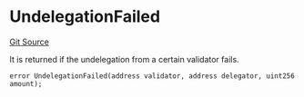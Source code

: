 # UndelegationFailed
[Git Source](https://github.com-VargaElod23/Lara-staking/liquid-staking/blob/93907a3b8fb9a6839cf7eb3e681388f7e558b230/contracts/libs/SharedErrors.sol)

It is returned if the undelegation from a certain validator fails.


```solidity
error UndelegationFailed(address validator, address delegator, uint256 amount);
```

